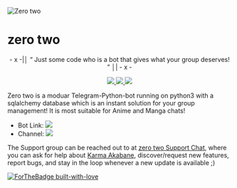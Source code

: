 ![Zero two](https://telegra.ph/file/301d8b719c7cf45e1aacf.jpg)
# zero two

<p align="center">
- x -|│  “	Just some code who is a bot that gives what your group deserves! ”  │| - x -
</p>

<p align="center">
<a href="https://app.codacy.com/gh/IAmKartoon/zerotwoRobot?utm_source=github.com&utm_medium=referral&utm_content=IAmKartoon/KarmaRobot&utm_campaign=Badge_Grade_Settings" alt="Codacy Badge">
<a href="https://github.com/IAmKartoon/zerotwoRobot/blob/master/LICENSE" alt="GPLv3 license"> <img src="https://img.shields.io/badge/License-GPLv3-blue.svg" /> </a>
<a href="https://github.com/IAmKartoon/KarmaRobot/graphs/commit-activity" alt="Maintenance"> <img src="https://img.shields.io/badge/Maintained%3F-yes-green.svg" /> </a>
<a href="https://makeapullrequest.com" alt="PRs Welcome"> <img src="https://img.shields.io/badge/PRs-welcome-brightgreen.svg?style=flat-square" /> </a>
</p>
  
Zero two is a moduar Telegram-Python-bot running on python3 with a sqlalchemy database which is an instant solution for your group management! It is most suitable for Anime and Manga chats! 

* Bot Link:  <a href="https://t.me/zero_two_robot" alt="zero two Robot"> <img src="https://img.shields.io/badge/%F0%9F%A4%96%20-KarmaRobot-blue" /> </a>
* Channel: <a  href="https://t.me/Kakashi_bots_updates" alt="kira_OwO4"> <img  src="https://img.shields.io/badge/%F0%9F%92%A1-AkabaneTM-9cf" /> </a>

The Support group can be reached out to at [zero two Support Chat](https://t.me/Kakashi_bots_support), where you can ask for help about [Karma Akabane](https://t.me/TheKarmaBot), discover/request new features, report bugs, and stay in the loop whenever a new update is available ;)

[![ForTheBadge built-with-love](http://ForTheBadge.com/images/badges/built-with-love.svg)](https://GitHub.com/IAmKartoon/)</br>
